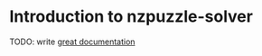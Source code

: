 # Introduction to nzpuzzle-solver

TODO: write [great documentation](http://jacobian.org/writing/what-to-write/)
